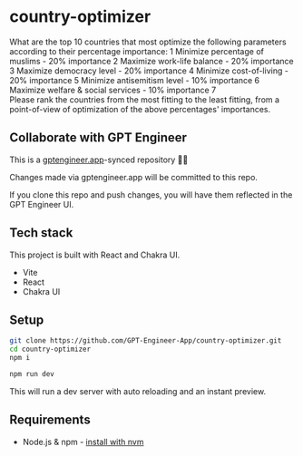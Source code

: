 # country-optimizer

What are the top 10 countries that most optimize the following parameters according to their percentage importance:
	1	Minimize percentage of muslims - 20% importance
	2	Maximize work-life balance - 20% importance
	3	Maximize democracy level - 20% importance
	4	Minimize cost-of-living - 20% importance
	5	Minimize antisemitism level - 10% importance
	6	Maximize welfare & social services - 10% importance
	7	
Please rank the countries from the most fitting to the least fitting, from a point-of-view of optimization of the above percentages' importances.

## Collaborate with GPT Engineer

This is a [gptengineer.app](https://gptengineer.app)-synced repository 🌟🤖

Changes made via gptengineer.app will be committed to this repo.

If you clone this repo and push changes, you will have them reflected in the GPT Engineer UI.

## Tech stack

This project is built with React and Chakra UI.

- Vite
- React
- Chakra UI

## Setup

```sh
git clone https://github.com/GPT-Engineer-App/country-optimizer.git
cd country-optimizer
npm i
```

```sh
npm run dev
```

This will run a dev server with auto reloading and an instant preview.

## Requirements

- Node.js & npm - [install with nvm](https://github.com/nvm-sh/nvm#installing-and-updating)
